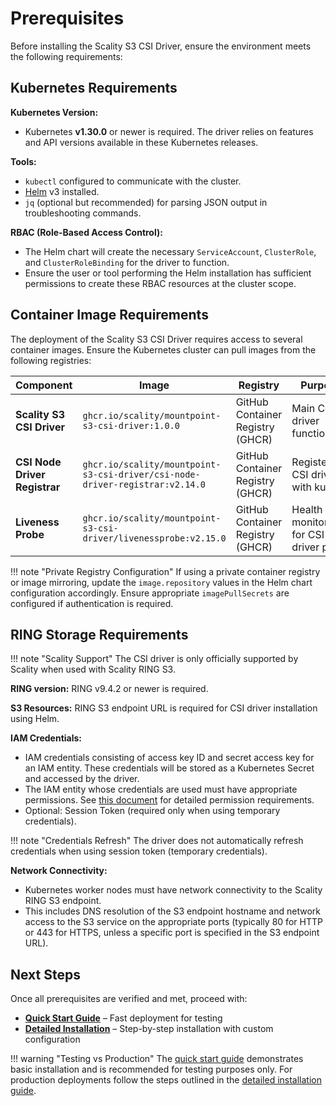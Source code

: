 # Prerequisites

Before installing the Scality S3 CSI Driver, ensure the environment meets the following requirements:

## Kubernetes Requirements

**Kubernetes Version:**

- Kubernetes **v1.30.0** or newer is required. The driver relies on features and API versions available in these Kubernetes releases.

**Tools:**

- `kubectl` configured to communicate with the cluster.
- [Helm](https://helm.sh/docs/intro/install/) v3 installed.
- `jq` (optional but recommended) for parsing JSON output in troubleshooting commands.

**RBAC (Role-Based Access Control):**

- The Helm chart will create the necessary `ServiceAccount`, `ClusterRole`, and `ClusterRoleBinding` for the driver to function.
- Ensure the user or tool performing the Helm installation has sufficient permissions to create these RBAC resources at the cluster scope.

## Container Image Requirements

The deployment of the Scality S3 CSI Driver requires access to several container images. Ensure the Kubernetes cluster can pull images from the following registries:

| Component | Image | Registry | Purpose |
|-----------|-------|----------|---------|
| **Scality S3 CSI Driver** | `ghcr.io/scality/mountpoint-s3-csi-driver:1.0.0` | GitHub Container Registry (GHCR) | Main CSI driver functionality |
| **CSI Node Driver Registrar** | `ghcr.io/scality/mountpoint-s3-csi-driver/csi-node-driver-registrar:v2.14.0` | GitHub Container Registry (GHCR) | Registers CSI driver with kubelet |
| **Liveness Probe** | `ghcr.io/scality/mountpoint-s3-csi-driver/livenessprobe:v2.15.0` | GitHub Container Registry (GHCR) | Health monitoring for CSI driver pods |

!!! note "Private Registry Configuration"
    If using a private container registry or image mirroring, update the `image.repository` values in the Helm chart configuration accordingly.
    Ensure appropriate `imagePullSecrets` are configured if authentication is required.

## RING Storage Requirements

!!! note "Scality Support"
    The CSI driver is only officially supported by Scality when used with Scality RING S3.

**RING version:** RING v9.4.2 or newer is required.

**S3 Resources:** RING S3 endpoint URL is required for CSI driver installation using Helm.

**IAM Credentials:**

- IAM credentials consisting of access key ID and secret access key for an IAM entity. These credentials will be stored as a Kubernetes Secret and accessed by the driver.
- The IAM entity whose credentials are used must have appropriate permissions. See [this document](../concepts-and-reference/permissions.md) for detailed permission requirements.
- Optional: Session Token (required only when using temporary credentials).

!!! note "Credentials Refresh"
    The driver does not automatically refresh credentials when using session token (temporary credentials).

**Network Connectivity:**

- Kubernetes worker nodes must have network connectivity to the Scality RING S3 endpoint.
- This includes DNS resolution of the S3 endpoint hostname and network access to the S3 service on the appropriate ports
  (typically 80 for HTTP or 443 for HTTPS, unless a specific port is specified in the S3 endpoint URL).

## Next Steps

Once all prerequisites are verified and met, proceed with:

- **[Quick Start Guide](quick-start.md)** – Fast deployment for testing
- **[Detailed Installation](detailed-installation.md)** – Step-by-step installation with custom configuration

!!! warning "Testing vs Production"
    The [quick start guide](quick-start.md) demonstrates basic installation and is recommended for testing purposes only.
    For production deployments follow the steps outlined in the [detailed installation guide](detailed-installation.md).
